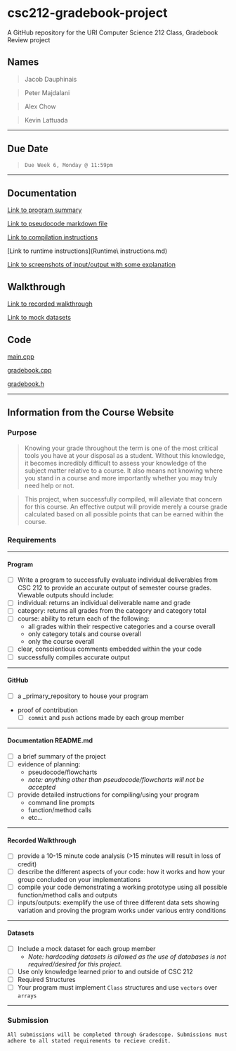 # csc212-gradebook-project
A GitHub repository for the URI Computer Science 212 Class, Gradebook Review project

## Names

> Jacob Dauphinais

> Peter Majdalani

> Alex Chow

> Kevin Lattuada

---

## Due Date
> `Due Week 6, Monday @ 11:59pm`
---
<!--The following information must be found in your _primary_ GitHub repository to receive any credit:

1. Program
- [ ] successful compilation of data for each member, respectively
- [ ] required viewable outputs as documented
- [ ] files
  - main.cpp
  - gradebook.cpp
  - gradebook.h
2. Documentation
- [ ] `README.md`
  - summary
  - planning
  - compilation instructions
  - runtime instructions
  - sample input/output screenshots with brief explanations of the images used
3. Walkthrough
- [ ] recorded walkthrough
4. Datasets
- [ ] mock data for each member  
-->

## Documentation

[Link to program summary](project_summary.md)

[Link to pseudocode markdown file](proof_of_concepts.md)

[Link to compilation instructions](Compilation_time_instructions.md)

[Link to runtime instructions](Runtime\ instructions.md)

[Link to screenshots of input/output with some explanation]()

## Walkthrough

[Link to recorded walkthrough]()

[Link to mock datasets](testfiles)

## Code

[main.cpp](main.cpp)

[gradebook.cpp](gradebook.cpp)

[gradebook.h](gradebook.h)

---
## Information from the Course Website

### Purpose

>Knowing your grade throughout the term is one of the most critical tools you have at your disposal as a student. Without this knowledge, it becomes incredibly difficult to assess your knowledge of the subject matter relative to a course. It also means not knowing where you stand in a course and more importantly whether you may truly need help or not.

>This project, when successfully compiled, will alleviate that concern for this course. An effective output will provide merely a course grade calculated based on all possible points that can be earned within the course.


### Requirements
---
#### Program
-[ ] Write a program to successfully evaluate individual deliverables from CSC 212 to provide an accurate output of semester course grades. Viewable outputs should include:
- [ ] individual: returns an individual deliverable name and grade
- [ ] category: returns all grades from the category and category total
- [ ] course: ability to return each of the following:
  - all grades within their respective categories and a course overall
  - only category totals and course overall
  - only the course overall
- [ ] clear, conscientious comments embedded within the your code
- [ ] successfully compiles accurate output
---
#### GitHub
- [ ] a _primary_repository to house your program
- proof of contribution
  - [ ] `commit` and `push` actions made by each group member
---
#### Documentation README.md
- [ ] a brief summary of the project
- [ ] evidence of planning:
  - pseudocode/flowcharts
  - *note: anything other than pseudocode/flowcharts will not be accepted*
- [ ] provide detailed instructions for compiling/using your program
  - command line prompts
  - function/method calls
  - etc...
---
#### Recorded Walkthrough
- [ ] provide a 10-15 minute code analysis (>15 minutes will result in loss of credit)
- [ ] describe the different aspects of your code: how it works and how your group concluded on your implementations
- [ ] compile your code demonstrating a working prototype using all possible function/method calls and outputs
- [ ] inputs/outputs: exemplify the use of three different data sets showing variation and proving the program works under various entry conditions
---
#### Datasets
- [ ] Include a mock dataset for each group member
  - *Note: hardcoding datasets is allowed as the use of databases is not required/desired for this project.*
- [ ] Use only knowledge learned prior to and outside of CSC 212
- [ ] Required Structures
- [ ] Your program must implement `Class` structures and use `vectors` over `arrays`
---
### Submission

``` {card}
All submissions will be completed through Gradescope. Submissions must adhere to all stated requirements to recieve credit.
```
